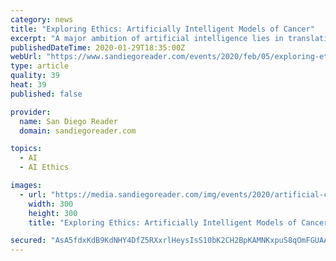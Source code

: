 ```yaml
---
category: news
title: "Exploring Ethics: Artificially Intelligent Models of Cancer"
excerpt: "A major ambition of artificial intelligence lies in translating patient data to successful therapies. Machine learning models face particular challenges in biomedicine, however, including handling of extreme data heterogeneity and lack of mechanistic insight into predictions. Here, we argue for “visible” approaches that guide model ..."
publishedDateTime: 2020-01-29T18:35:00Z
webUrl: "https://www.sandiegoreader.com/events/2020/feb/05/exploring-ethics-artificially-intel/"
type: article
quality: 39
heat: 39
published: false

provider:
  name: San Diego Reader
  domain: sandiegoreader.com

topics:
  - AI
  - AI Ethics

images:
  - url: "https://media.sandiegoreader.com/img/events/2020/artificial-cancer.jpg"
    width: 300
    height: 300
    title: "Exploring Ethics: Artificially Intelligent Models of Cancer"

secured: "AsA5fdxKdB9KdNHY4DfZ5RXxrlHeysIsS10bK2CH2BpKAMNKxpuS8qOmFGUAAKQo3u4UXFXLJ1AMI2c3DPuRAkWzYbVrXfirwlZT9SyuRgUyiALwdm0UKk1CKGauUOsBkuLtKaH1e2K015XGLMfJ4mjYW0DpCE8b0gaDKjhLs4rDdD3/wEIxtSSyebeRDn6yt8t2bo+Qgm88DkUWNbeffUrjwqMiTjGJpJ/d88wlzOb+YHkB164hnZ2FadpqpTPaODDxBD0nap3DK2iw+fQsR44svLRI1tyrlfEPDOnbxyWMccCrjpqfoEvN/0KocD6OuUwx84bRgUfJUugPViHFr0Zm3kqU3tp1aYNbLRmqBpceYJ9eNdax3A/bHCm9DnDLggsPwsCRfcJuyPnMo9hm23IJREfWKzogA5FT8SNMchDvhHnV+AN2FUdRw9ft4GCfH6+3qmcYhkncML5+aqbjrS1zBrHDN7FwCjxZGy2uZ/0=;21QX5uOpLDdq0YepIRUC/w=="
---
```


